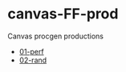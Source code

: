 # canvas-FF-prod

Canvas procgen productions

- [01-perf](https://epgfm.github.io/canvas-FF-prod/01-perf/)
- [02-rand](https://epgfm.github.io/canvas-FF-prod/02-rand/)